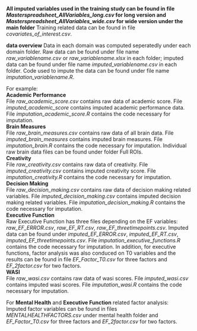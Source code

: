 **All imputed variables used in the training study can be found in file *Masterspreadsheet_AllVariables_long.csv* for long version and *Masterspreadsheet_AllVariables_wide.csv* for wide version under the main folder**
Training related data can be found in file *covariates_of_interest.csv*.

**data overview**
Data in each domain was computed seperatedly under each domain folder. Raw data can be found under file name *raw_variablename.csv* or *raw_variablename.xlsx* in each folder; imputed data can be found under file name *imputed_variablename.csv* in each folder. Code used to impute the data can be found under file name *imputation_variablename.R*. 
  
For example:  
**Academic Performance**  
File *raw_academic_score.csv* contains raw data of academic score. File *imputed_academic_score* contains imputed academic performance data. File *imputation_academic_score.R* contains the code necessary for imputation.   
**Brain Measures**  
File *raw_brain_measures.csv* contains raw data of all brain data. File *imputed_brain_measures* contains imputed brain measures. File *imputation_brain.R* contains the code necessary for imputation. Individual raw brain data files can be found under folder Full ROIs.   
**Creativity**  
File *raw_creativity.csv* contains raw data of creativity. File *imputed_creativity.csv* contains imputed creativity score. File *imputation_creativity.R* contains the code necessary for imputation.   
**Decision Making**  
File *raw_decision_making.csv* contains raw data of decision making related variables. File *imputed_decision_making.csv* contains imputed decision making related variables. File *imputation_decision_making.R* contains the code necessary for imputation.  
**Executive Function**  
Raw Executive Function has three files depending on the EF variables: *raw_EF_ERROR.csv*, *raw_EF_RT.csv*, *raw_EF_threetimepoints.csv*. Imputed data can be found under *imputed_EF_ERROR.csv*, *imputed_EF_RT.csv*, *imputed_EF_threetimepoints.csv*. File *imputation_executive_functions.R* contains the code necessary for imputation. 
In addition, for executive functions, factor analysis was also conduced on T0 variables and the results can be found in file *EF_Factor_T0.csv* for three factors and *EF_2factor.csv* for two factors.  
**WASI**  
File *raw_wasi.csv* contains raw data of wasi scores. File *imputed_wasi.csv* contains imputed wasi scores. File *imputation_wasi.R* contains the code necessary for imputation.  

  
For **Mental Health** and **Executive Function** related factor analysis:  
Imputed factor variables can be found in files *MENTALHEALTHFACTORS.csv* under mental health folder and *EF_Factor_T0.csv* for three factors and *EF_2factor.csv* for two factors.  

